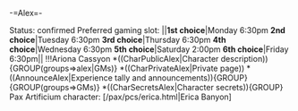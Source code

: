 -=Alex=-

Status: confirmed
Preferred gaming slot:
||__1st choice__|Monday 6:30pm
__2nd choice__|Tuesday 6:30pm
__3rd choice__|Thursday 6:30pm
__4th choice__|Wednesday 6:30pm
__5th choice__|Saturday 2:00pm
__6th choice__|Friday 6:30pm||
!!!Ariona Cassyon
*((CharPublicAlex|Character description)){GROUP(groups=&gt;alex|GMs)}
*((CharPrivateAlex|Private page))
*((AnnounceAlex|Experience tally and announcements)){GROUP}{GROUP(groups=&gt;GMs)}
*((CharSecretsAlex|Character secrets)){GROUP}
Pax Artificium character: [/pax/pcs/erica.html|Erica Banyon]


